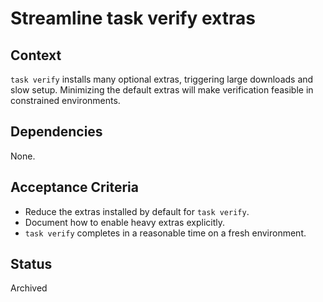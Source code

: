 # Streamline task verify extras

## Context
`task verify` installs many optional extras, triggering large downloads and slow setup. Minimizing the default extras will make verification feasible in constrained environments.

## Dependencies
None.

## Acceptance Criteria
- Reduce the extras installed by default for `task verify`.
- Document how to enable heavy extras explicitly.
- `task verify` completes in a reasonable time on a fresh environment.

## Status
Archived

